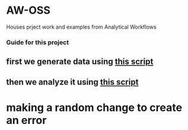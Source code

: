 # AW-OSS
Houses prject work and examples from Analytical Workflows

### Guide for this project
## first we generate data using [this script](code\generate_data.R)
## then we analyze it using [this script](code\data_analysis.R)

# making a random change to create an error